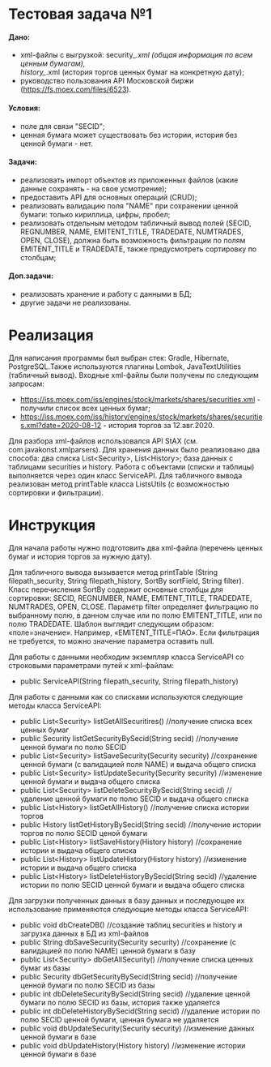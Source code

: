 # Тестовая задача №1

#### Дано:
- xml-файлы с выгрузкой: security_*.xml (общая информация по всем ценным бумагам),  
  history_*.xml (история торгов ценных бумаг на конкретную дату);
- руководство пользования API Московской биржи (https://fs.moex.com/files/6523).

#### Условия:
- поле для связи "SECID";
- ценная бумага может существовать без истории, история без ценной бумаги - нет.

#### Задачи:
- реализовать импорт объектов из приложенных файлов (какие данные сохранять - на свое усмотрение);
- предоставить API для основных операций (CRUD);
- реализовать валидацию поля "NAME" при сохранении ценной бумаги: только кириллица, цифры, пробел;
- реализовать отдельным методом табличный вывод полей (SECID, REGNUMBER, NAME, EMITENT_TITLE, TRADEDATE, NUMTRADES, OPEN, CLOSE),  должна быть возможность фильтрации по полям EMITENT_TITLE и TRADEDATE, также предусмотреть сортировку по столбцам;

#### Доп.задачи:
- реализовать хранение и работу с данными в БД;
- другие задачи не реализованы.

# Реализация
Для написания программы был выбран стек: Gradle, Hibernate, PostgreSQL.Также используются плагины Lombok, JavaTextUtilities (табличный вывод). Входные xml-файлы были получены по следующим запросам:
- https://iss.moex.com/iss/engines/stock/markets/shares/securities.xml - получили список всех ценных бумаг;
- https://iss.moex.com/iss/history/engines/stock/markets/shares/securities.xml?date=2020-08-12 - история торгов за 12.авг.2020.

Для разбора xml-файлов использовался API StAX (см. com.javakonst.xmlparsers). Для хранения данных было реализовано два способа: два списка List\<Security\>, List\<History\>; база данных с таблицами securities и history. Работа с объектами (списки и таблицы) выполняется через один класс ServiceAPI. Для табличного вывода реализован метод printTable класса ListsUtils (с возможностью сортировки и фильтрации).

# Инструкция
Для начала работы нужно подготовить два xml-файла (перечень ценных бумаг и история торгов за нужную дату). 

Для табличного вывода вызывается метод printTable (String filepath_security, String filepath_history, SortBy sortField, String filter). Класс перечисления SortBy содержит основные столбцы для сортировки: SECID, REGNUMBER, NAME, EMITENT_TITLE, TRADEDATE, NUMTRADES, OPEN, CLOSE. Параметр filter определяет фильтрацию по выбранному полю, в данном случае или по полю  EMITENT_TITLE, или по полю TRADEDATE. Шаблон выглядит следующим образом: «поле=значение». Например, «EMITENT_TITLE=ПАО». Если фильтрация не требуется, то можно значение параметра оставить null.

Для работы с данными необходим экземпляр класса  ServiceAPI со строковыми параметрами путей к xml-файлам:
- public ServiceAPI(String filepath_security, String filepath_history)

Для работы с данными как со списками используются следующие методы класса ServiceAPI:
- public List\<Security\> listGetAllSecuritires() //получение списка всех ценных бумаг
- public Security listGetSecurityBySecid(String secid) //получение ценной бумаги по полю SECID
- public List\<Security\> listSaveSecurity(Security security) //сохранение ценной бумаги (с валидацией  поля NAME) и выдача общего списка
- public List\<Security\> listUpdateSecurity(Security security)	//изменение ценной бумаги и выдача общего списка
- public List\<Security\> listDeleteSecurityBySecid(String secid)	//удаление ценной бумаги по полю SECID и выдача общего списка
- public List\<History\> listGetAllHistory()		//получение списка истории торгов
- public History listGetHistoryBySecid(String secid)	//получение истории торгов по полю SECID ценой бумаги
- public List\<History\> listSaveHistory(History history)	//сохранение истории и выдача общего списка
- public List\<History\> listUpdateHistory(History history)	//изменение истории и выдача общего списка
- public List\<History\> listDeleteHistoryBySecid(String secid)	//удаление истории по полю SECID ценной бумаги и выдача общего списка

Для загрузки полученных данных в базу данных и последующее их использование применяются следующие методы класса ServiceAPI:
- public void dbCreateDB()	//создание таблиц securities и history и загрузка данных в БД из xml-файлов
- public String dbSaveSecurity(Security security)	//сохранение (с валидацией по полю NAME) ценной бумаги в базу
- public List\<Security\> dbGetAllSecurity()		//получение списка ценных бумаг из базы
- public Security dbGetSecurityBySecid(String secid)	//получение ценной бумаги по полю SECID из базы
- public int dbDeleteSecurityBySecid(String secid)		//удаление ценной бумаги по полю SECID из базы, история также удаляется
- public int dbDeleteHistoryBySecid(String secid)		//удаление истории по полю SECID ценной бумаги, ценная бумага не удаляется
- public void dbUpdateSecurity(Security security)	//изменение данных ценной бумаги в базе
- public void dbUpdateHistory(History history)	//изменение истории ценной бумаги в базе
